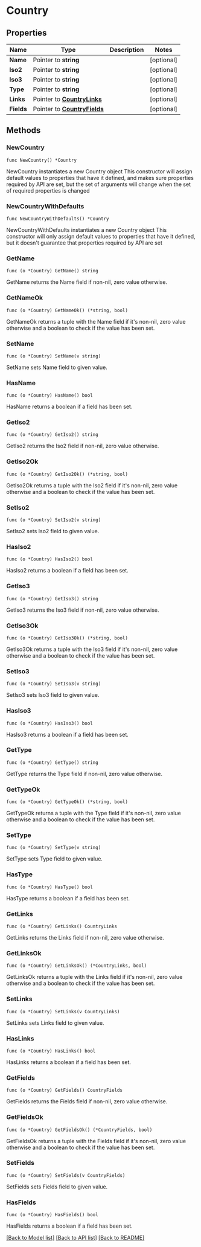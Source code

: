# Country

## Properties

Name | Type | Description | Notes
------------ | ------------- | ------------- | -------------
**Name** | Pointer to **string** |  | [optional] 
**Iso2** | Pointer to **string** |  | [optional] 
**Iso3** | Pointer to **string** |  | [optional] 
**Type** | Pointer to **string** |  | [optional] 
**Links** | Pointer to [**CountryLinks**](country_links.md) |  | [optional] 
**Fields** | Pointer to [**CountryFields**](country_fields.md) |  | [optional] 

## Methods

### NewCountry

`func NewCountry() *Country`

NewCountry instantiates a new Country object
This constructor will assign default values to properties that have it defined,
and makes sure properties required by API are set, but the set of arguments
will change when the set of required properties is changed

### NewCountryWithDefaults

`func NewCountryWithDefaults() *Country`

NewCountryWithDefaults instantiates a new Country object
This constructor will only assign default values to properties that have it defined,
but it doesn't guarantee that properties required by API are set

### GetName

`func (o *Country) GetName() string`

GetName returns the Name field if non-nil, zero value otherwise.

### GetNameOk

`func (o *Country) GetNameOk() (*string, bool)`

GetNameOk returns a tuple with the Name field if it's non-nil, zero value otherwise
and a boolean to check if the value has been set.

### SetName

`func (o *Country) SetName(v string)`

SetName sets Name field to given value.

### HasName

`func (o *Country) HasName() bool`

HasName returns a boolean if a field has been set.

### GetIso2

`func (o *Country) GetIso2() string`

GetIso2 returns the Iso2 field if non-nil, zero value otherwise.

### GetIso2Ok

`func (o *Country) GetIso2Ok() (*string, bool)`

GetIso2Ok returns a tuple with the Iso2 field if it's non-nil, zero value otherwise
and a boolean to check if the value has been set.

### SetIso2

`func (o *Country) SetIso2(v string)`

SetIso2 sets Iso2 field to given value.

### HasIso2

`func (o *Country) HasIso2() bool`

HasIso2 returns a boolean if a field has been set.

### GetIso3

`func (o *Country) GetIso3() string`

GetIso3 returns the Iso3 field if non-nil, zero value otherwise.

### GetIso3Ok

`func (o *Country) GetIso3Ok() (*string, bool)`

GetIso3Ok returns a tuple with the Iso3 field if it's non-nil, zero value otherwise
and a boolean to check if the value has been set.

### SetIso3

`func (o *Country) SetIso3(v string)`

SetIso3 sets Iso3 field to given value.

### HasIso3

`func (o *Country) HasIso3() bool`

HasIso3 returns a boolean if a field has been set.

### GetType

`func (o *Country) GetType() string`

GetType returns the Type field if non-nil, zero value otherwise.

### GetTypeOk

`func (o *Country) GetTypeOk() (*string, bool)`

GetTypeOk returns a tuple with the Type field if it's non-nil, zero value otherwise
and a boolean to check if the value has been set.

### SetType

`func (o *Country) SetType(v string)`

SetType sets Type field to given value.

### HasType

`func (o *Country) HasType() bool`

HasType returns a boolean if a field has been set.

### GetLinks

`func (o *Country) GetLinks() CountryLinks`

GetLinks returns the Links field if non-nil, zero value otherwise.

### GetLinksOk

`func (o *Country) GetLinksOk() (*CountryLinks, bool)`

GetLinksOk returns a tuple with the Links field if it's non-nil, zero value otherwise
and a boolean to check if the value has been set.

### SetLinks

`func (o *Country) SetLinks(v CountryLinks)`

SetLinks sets Links field to given value.

### HasLinks

`func (o *Country) HasLinks() bool`

HasLinks returns a boolean if a field has been set.

### GetFields

`func (o *Country) GetFields() CountryFields`

GetFields returns the Fields field if non-nil, zero value otherwise.

### GetFieldsOk

`func (o *Country) GetFieldsOk() (*CountryFields, bool)`

GetFieldsOk returns a tuple with the Fields field if it's non-nil, zero value otherwise
and a boolean to check if the value has been set.

### SetFields

`func (o *Country) SetFields(v CountryFields)`

SetFields sets Fields field to given value.

### HasFields

`func (o *Country) HasFields() bool`

HasFields returns a boolean if a field has been set.


[[Back to Model list]](../README.md#documentation-for-models) [[Back to API list]](../README.md#documentation-for-api-endpoints) [[Back to README]](../README.md)



